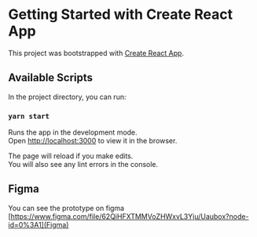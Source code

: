 # Getting Started with Create React App

This project was bootstrapped with [Create React App](https://github.com/facebook/create-react-app).

## Available Scripts

In the project directory, you can run:

### `yarn start`

Runs the app in the development mode.\
Open [http://localhost:3000](http://localhost:3000) to view it in the browser.

The page will reload if you make edits.\
You will also see any lint errors in the console.

## Figma

You can see the prototype on figma [https://www.figma.com/file/62QiHFXTMMVoZHWxvL3Yju/Uaubox?node-id=0%3A1](Figma)